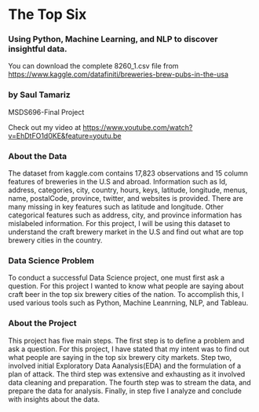 # The Top Six
### Using Python, Machine Learning, and NLP to discover insightful data. 
You can download the complete 8260_1.csv file from https://www.kaggle.com/datafiniti/breweries-brew-pubs-in-the-usa

### by Saul Tamariz
MSDS696-Final Project

Check out my video at https://www.youtube.com/watch?v=EhDtFO1d0KE&feature=youtu.be

### About the Data
The dataset from kaggle.com contains 17,823 observations and 15 column features of breweries in the U.S
and abroad. Information such as Id, address, categories, city, country, hours, keys, latitude, longitude,
menus, name, postalCode, province, twitter, and websites is provided. There are many missing in key features 
such as latitude and longitude. Other categorical features such as address, city, and province information has 
mislabeled information. For this project, I will be using this dataset to understand the craft brewery market
in the U.S and find out what are top brewery cities in the country. 

### Data Science Problem
To conduct a successful Data Science project, one must first ask a question. For this project I wanted to know what 
people are saying about craft beer in the top six brewery cities of the nation. To accomplish this, I used various 
tools such as Python, Machine Leanrning, NLP, and Tableau.

### About the Project
This project has five main steps. The first step is to define a problem and ask a question. For this project, I have 
stated that my intent was to find out what people are saying in the top six brewery city markets. Step two, involved initial 
Exploratory Data Aanalysis(EDA) and the formulation of a plan of attack. The third step was extensive and exhausting as it involved data cleaning and preparation. The fourth step was to stream the data, and prepare the data for analysis. Finally, in step five I analyze and conclude with insights about the data.

##

